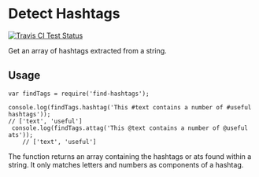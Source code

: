 # Detect Hashtags

[![Travis CI Test Status](https://travis-ci.org/connrs/node-find-hashtags.png)](https://travis-ci.org/connrs/node-find-hashtags)

Get an array of hashtags extracted from a string.

## Usage

    var findTags = require('find-hashtags');
    
    console.log(findTags.hashtag('This #text contains a number of #useful hashtags'));
    // ['text', 'useful']
     console.log(findTags.attag('This @text contains a number of @useful ats'));
        // ['text', 'useful']

The function returns an array containing the hashtags or ats found within a string. It only matches letters and numbers as components of a hashtag.
